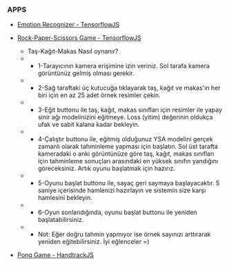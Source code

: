 ### APPS
* [Emotion Recognizer - TensorflowJS](https://yavuzkomecoglu.github.io/apps/emotion-recognizer-tfjs/)
* [Rock-Paper-Scissors Game - TensorflowJS](https://yavuzkomecoglu.github.io/apps/rock-paper-scissors-tfjs/index.html)
  * Taş-Kağıt-Makas Nasıl oynanır?
  * * 1-Tarayıcının kamera erişimine izin veriniz. Sol tarafa kamera görüntünüz gelmiş olması gerekir.
  * * 2-Sağ taraftaki üç kutucuğa tıklayarak taş, kağıt ve makas'ın her biri için en az 25 adet örnek resimler çekin.
  * * 3-Eğit buttonu ile taş, kağıt, makas sınıfları için resimler ile yapay sinir ağı modelinizini eğitmeye. Loss  (yitim) değerinin oldukça ufak ve sabit kalana kadar bekleyin.
  * * 4-Çalıştır buttonu ile, eğitmiş olduğunuz YSA modelini gerçek zamanlı olarak tahminleme yapması için başlatın. Sol üst tarafta kameradaki o anki görüntünüze göre  taş, kağıt, makas sınıfları için tahminleme sonuçları arasındaki en yüksek sınıfın yandığını göreceksiniz. Artık oyunu başlatmak için hazırız.
  * * 5-Oyunu başlat buttonu ile, sayaç geri saymaya başlayacaktır. 5 saniye içerisinde hamlenizi hazırlayın ve sistemin size karşı hamlesini bekleyin.
  * * 6-Oyun sonlandığında, oyunu başlat buttonu ile yeniden başlatabilirsiniz. 
  * * Not: Eğer doğru tahmin yapmıyor ise örnek sayınızı arttırarak yeniden eğitebilirsiniz. İyi eğlenceler =)
  
* [Pong Game - HandtrackJS](https://yavuzkomecoglu.github.io/apps/handtrackjs-pong-game/)


